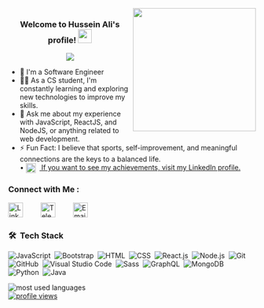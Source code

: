 
<img width="250" align="right" src="https://c.tenor.com/_DOBjnGspYAAAAAM/code-coding.gif">

<h3 align="center">
  Welcome to Hussein Ali's profile!
  <img src="https://media.giphy.com/media/hvRJCLFzcasrR4ia7z/giphy.gif" width="28">
</h3>

<!-- Typing SVG by DenverCoder1 - https://github.com/DenverCoder1/readme-typing-svg -->
<p align="center">
  <a href="https://github.com/DenverCoder1/readme-typing-svg"><img src="https://readme-typing-svg.herokuapp.com/?lines=Full-stack%20web%20developer;Always%20learning%20new%20things&font=Fira%20Code&center=true&width=440&height=45&color=f75c7e&vCenter=true&size=22"></a>
</p> 

- 🏢 I'm a Software Engineer 
- 👨‍💻 As a CS student, I'm constantly learning and exploring new technologies to improve my skills.
- 💬 Ask me about my experience with JavaScript, ReactJS, and NodeJS, or anything related to web development.
- ⚡ Fun Fact: I believe that sports, self-improvement, and meaningful connections are the keys to a balanced life.<br>
• [<img src="https://cdn-icons-png.flaticon.com/512/174/174857.png" alt="LinkedIn" width="20" style="vertical-align:middle; margin-right:8px;"> If you want to see my achievements, visit my LinkedIn profile.](https://www.linkedin.com/in/husseinali0246)




### Connect with Me :

<a href="https://www.linkedin.com/in/husseinali0246" target="_blank" rel="noopener noreferrer" style="display: inline-block; margin-right: 32px;">
  <img src="https://cdn-icons-png.flaticon.com/512/174/174857.png" alt="LinkedIn" style="width: 30px; height: 30px;">
</a>

<a href="https://t.me/Hussein_Ali_01_01" target="_blank" rel="noopener noreferrer" style="display: inline-block; margin-right: 32px;">
  <img src="https://cdn-icons-png.flaticon.com/512/2111/2111646.png" alt="Telegram" style="width: 30px; height: 30px;">
</a>

<a href="mailto:husseinali0246@gmail.com" target="_blank" rel="noopener noreferrer" style="display: inline-block;">
  <img src="https://cdn-icons-png.flaticon.com/512/732/732200.png" alt="Email" style="width: 30px; height: 30px;">
</a>





### 🛠 &nbsp;Tech Stack
![JavaScript](https://img.shields.io/badge/-JavaScript-05122A?style=flat&logo=javascript)&nbsp;
![Bootstrap](https://img.shields.io/badge/-Bootstrap-05122A?style=flat&logo=bootstrap&logoColor=563D7C)&nbsp;
![HTML](https://img.shields.io/badge/-HTML-05122A?style=flat&logo=HTML5)&nbsp;
![CSS](https://img.shields.io/badge/-CSS-05122A?style=flat&logo=CSS3&logoColor=1572B6)&nbsp;
![React.js](https://img.shields.io/badge/-React-05122A?style=flat&logo=react)&nbsp;
![Node.js](https://img.shields.io/badge/-Node.js-05122A?style=flat&logo=node.js&logoColor=339933)&nbsp;
![Git](https://img.shields.io/badge/-Git-05122A?style=flat&logo=git)&nbsp;
![GitHub](https://img.shields.io/badge/-GitHub-05122A?style=flat&logo=github)&nbsp;
![Visual Studio Code](https://img.shields.io/badge/-Visual%20Studio%20Code-05122A?style=flat&logo=visual-studio-code&logoColor=007ACC)&nbsp;
![Sass](https://img.shields.io/badge/-Sass-05122A?style=flat&logo=sass)&nbsp;
![GraphQL](https://img.shields.io/badge/-GraphQL-05122A?style=flat&logo=GraphQL)&nbsp;
![MongoDB](https://img.shields.io/badge/-MongoDB-05122A?style=flat&logo=MongoDB)&nbsp;
![Python](https://img.shields.io/badge/-Python-05122A?style=flat&logo=python)&nbsp;
![Java](https://img.shields.io/badge/-Java-05122A?style=flat&logo=java&logoColor=007396)&nbsp;




<img align="left" src="https://github-readme-stats.vercel.app/api/top-langs?username=Hussein12Ali&show_icons=true&locale=en&layout=compact&theme=radical" alt="most used languages" />
<br>
<a href="https://komarev.com/ghpvc/?username=Hussein12Ali&style=for-the-badge">
    <img src="https://komarev.com/ghpvc/?username=Hussein12Ali&style=for-the-badge" alt="profile views" />
</a>
